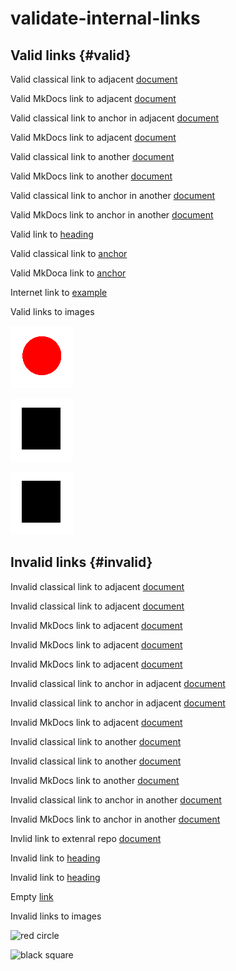 # validate-internal-links

## Valid links {#valid}

Valid classical link to adjacent [document](adjacent-document.md)

Valid MkDocs link to adjacent [document](../adjacent-document)

Valid classical link to anchor in adjacent [document](adjacent-document.md#anchor)

Valid MkDocs link to adjacent [document](../adjacent-document#anchor)

Valid classical link to another [document](../topic-B/topic-B-document.md)

Valid MkDocs link to another [document](../../topic-B/topic-B-document)

Valid classical link to anchor in another [document](../topic-B/topic-B-document.md#anchor)

Valid MkDocs link to anchor in another [document](../../topic-B/topic-B-document#anchor)

Valid link to [heading](#valid-links)

Valid classical link to [anchor](#valid)

Valid MkDoca link to [anchor](./#valid)

Internet link to [example](https://example.com/)

Valid links to images

![red circle](../_img/red-circle.png)

![black square](images/black-square.png)

![black square](./images/black-square.png)

## Invalid links {#invalid}

Invalid classical link to adjacent [document](adjacent-document)

Invalid classical link to adjacent [document](adjacent-documen.md)

Invalid MkDocs link to adjacent [document](../adjacent-document.md)

Invalid MkDocs link to adjacent [document](../../adjacent-document)

Invalid MkDocs link to adjacent [document](/adjacent-document)

Invalid classical link to anchor in adjacent [document](adjacent-document#anchor)

Invalid classical link to anchor in adjacent [document](adjacent-document.md#anchors)

Invalid MkDocs link to adjacent [document](../adjacent-document#ancho)

Invalid classical link to another [document](/topic-B/topic-B-document.md)

Invalid classical link to another [document](./topic-B/topic-B-document.md)

Invalid MkDocs link to another [document](../topic-B/topic-B-document)

Invalid classical link to anchor in another [document](../topic-B/topic-B-document.md#ancho)

Invalid MkDocs link to anchor in another [document](../topic-B/topic-B-document#anchor)

Invlid link to extenral repo [document](/external-project/document)

Invalid link to [heading](#invalids)

Invalid link to [heading](invalid)

Empty [link]()

Invalid links to images

![red circle](_img/red-circle.png)

![black square](/images/black-square.png)
